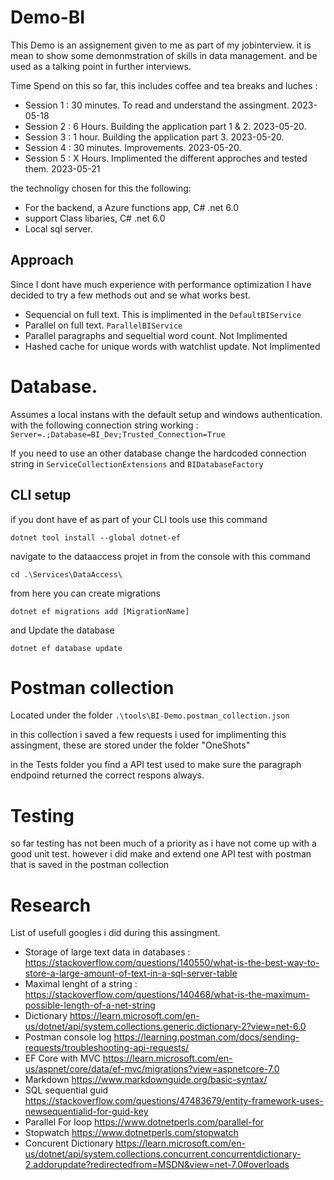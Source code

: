 # Demo-BI
This Demo is an assignement given to me as part of my jobinterview. it is mean to show some demonmstration of skills in data management. and be used as a talking point in further interviews. 

Time Spend on this so far, this includes coffee and tea breaks and luches :  
* Session 1 : 30 minutes. To read and understand the assingment. 2023-05-18  
* Session 2 : 6 Hours. Building the application part 1 & 2. 2023-05-20.  
* Session 3 : 1 hour.  Building the application part 3. 2023-05-20.  
* Session 4 : 30 minutes. Improvements. 2023-05-20.  
* Session 5 : X Hours. Implimented the different approches and tested them. 2023-05-21

the technoligy chosen for this the following: 
* For the backend, a Azure functions app, C# .net 6.0
* support Class libaries, C# .net 6.0
* Local sql server. 

## Approach

Since I dont have much experience with performance optimization I have decided to try a few methods out and se what works best. 

* Sequencial on full text. This is implimented in the `DefaultBIService`
* Parallel on full text. `ParallelBIService`
* Parallel paragraphs and sequeltial word count. Not Implimented
* Hashed cache for unique words with watchlist update. Not Implimented

# Database. 
Assumes a local instans with the default setup and windows authentication.  
with the following connection string working :
`Server=.;Database=BI_Dev;Trusted_Connection=True`

If you need to use an other database change the hardcoded connection string in `ServiceCollectionExtensions` and `BIDatabaseFactory`


## CLI setup 
if you dont have ef as part of your CLI tools use this command

`dotnet tool install --global dotnet-ef`

navigate to the dataaccess projet in from the console with this command 

`cd .\Services\DataAccess\`

from here you can create migrations 

`dotnet ef migrations add [MigrationName]`

and Update the database 

`dotnet ef database update`


# Postman collection 
Located under the folder `.\tools\BI-Demo.postman_collection.json`

in this collection i saved a few requests i used for implimenting this assingment, these are stored under the folder "OneShots"

in the Tests folder you find a API test used to make sure the paragraph endpoind returned the correct respons always.


# Testing 
so far testing has not been much of a priority as i have not come up with a good unit test. however i did make and extend one API test with postman that is saved in the postman collection


# Research 
List of usefull googles i did during this assingment.   

* Storage of large text data in databases : https://stackoverflow.com/questions/140550/what-is-the-best-way-to-store-a-large-amount-of-text-in-a-sql-server-table  
* Maximal lenght of a string : https://stackoverflow.com/questions/140468/what-is-the-maximum-possible-length-of-a-net-string  
* Dictionary https://learn.microsoft.com/en-us/dotnet/api/system.collections.generic.dictionary-2?view=net-6.0
* Postman console log https://learning.postman.com/docs/sending-requests/troubleshooting-api-requests/
* EF Core with MVC https://learn.microsoft.com/en-us/aspnet/core/data/ef-mvc/migrations?view=aspnetcore-7.0
* Markdown https://www.markdownguide.org/basic-syntax/
* SQL sequential guid https://stackoverflow.com/questions/47483679/entity-framework-uses-newsequentialid-for-guid-key
* Parallel For loop https://www.dotnetperls.com/parallel-for
* Stopwatch https://www.dotnetperls.com/stopwatch
* Concurent Dictionary https://learn.microsoft.com/en-us/dotnet/api/system.collections.concurrent.concurrentdictionary-2.addorupdate?redirectedfrom=MSDN&view=net-7.0#overloads
